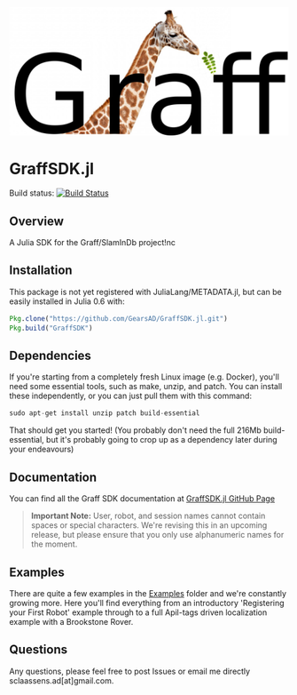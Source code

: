 ![GraffSDK Logo](graff_logo_white.png)

# GraffSDK.jl
Build status: [![Build Status](https://travis-ci.org/GearsAD/GraffSDK.jl.svg?branch=master)](https://travis-ci.org/GearsAD/GraffSDK.jl)

## Overview
A Julia SDK for the Graff/SlamInDb project!nc

## Installation
This package is not yet registered with JuliaLang/METADATA.jl, but can be easily installed in Julia 0.6 with:
```julia
Pkg.clone("https://github.com/GearsAD/GraffSDK.jl.git")
Pkg.build("GraffSDK")
```

## Dependencies

If you're starting from a completely fresh Linux image (e.g. Docker), you'll need some essential tools, such as make, unzip, and patch. You can install these independently, or you can just pull them with this command:

```julia
sudo apt-get install unzip patch build-essential
```

That should get you started! (You probably don't need the full 216Mb build-essential, but it's probably going to crop up as a dependency later during your endeavours)

## Documentation
You can find all the Graff SDK documentation at [GraffSDK.jl GitHub Page](https://gearsad.github.io/GraffSDK.jl/latest/)

> **Important Note:** User, robot, and session names cannot contain spaces or special characters. We're revising this in an upcoming release, but please ensure that you only use alphanumeric names for the moment.

## Examples
There are quite a few examples in the [Examples](examples) folder and we're constantly growing more. Here you'll find everything from an introductory 'Registering your First Robot' example through to a full Apil-tags driven localization example with a Brookstone Rover.  

## Questions
Any questions, please feel free to post Issues or email me directly sclaassens.ad[at]gmail.com.
